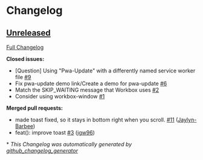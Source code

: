 # Changelog

## [Unreleased](https://github.com/pwa-builder/pwa-update/tree/HEAD)

[Full Changelog](https://github.com/pwa-builder/pwa-update/compare/2f77929906c35d5dccd7db721ed52e6c918d56bb...HEAD)

**Closed issues:**

- \[Question\] Using "Pwa-Update" with a differently named service worker file [\#9](https://github.com/pwa-builder/pwa-update/issues/9)
- Fix pwa-update demo link/Create a demo for pwa-update [\#6](https://github.com/pwa-builder/pwa-update/issues/6)
- Match the SKIP\_WAITING message that Workbox uses [\#2](https://github.com/pwa-builder/pwa-update/issues/2)
- Consider using workbox-window [\#1](https://github.com/pwa-builder/pwa-update/issues/1)

**Merged pull requests:**

- made toast fixed, so it stays in bottom right when you scroll. [\#11](https://github.com/pwa-builder/pwa-update/pull/11) ([Jaylyn-Barbee](https://github.com/Jaylyn-Barbee))
- feat\(\): improve toast [\#3](https://github.com/pwa-builder/pwa-update/pull/3) ([jgw96](https://github.com/jgw96))



\* *This Changelog was automatically generated by [github_changelog_generator](https://github.com/github-changelog-generator/github-changelog-generator)*
